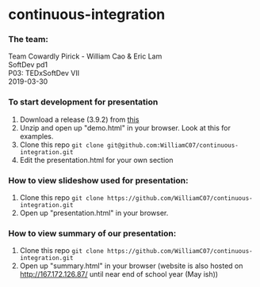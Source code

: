 # continuous-integration

### The team:
Team Cowardly Pirick - William Cao & Eric Lam <br/>
SoftDev pd1 <br/>
P03: TEDxSoftDev VII <br/>
2019-03-30 <br/>

### To start development for presentation
1. Download a release (3.9.2) from [this](https://github.com/hakimel/reveal.js/releases)
1. Unzip and open up "demo.html" in your browser. Look at this for examples.
1. Clone this repo ```git clone git@github.com:WilliamC07/continuous-integration.git```
1. Edit the presentation.html for your own section

### How to view slideshow used for presentation:
1. Clone this repo ```git clone https://github.com/WilliamC07/continuous-integration.git```
2. Open up "presentation.html" in your browser.    

### How to view summary of our presentation:
1. Clone this repo ```git clone https://github.com/WilliamC07/continuous-integration.git```
2. Open up "summary.html" in your browser (website is also hosted on http://167.172.126.87/ until near end of school year (May ish))